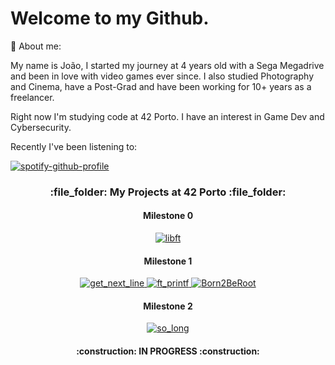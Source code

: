 # Welcome to my Github.

:raising_hand: About me:

My name is João, I started my journey at 4 years old with a Sega Megadrive and been in love with video games ever since. I also studied Photography and Cinema, have a Post-Grad and have been working for 10+ years as a freelancer.

Right now I'm studying code at 42 Porto. I have an interest in Game Dev and Cybersecurity.

Recently I've been listening to:

[![spotify-github-profile](https://spotify-github-profile.kittinanx.com/api/view?uid=_shiruka_&cover_image=true&theme=novatorem&show_offline=false&background_color=121212&interchange=false&bar_color=53b14f&bar_color_cover=false)](https://spotify-github-profile.kittinanx.com/api/view?uid=_shiruka_&redirect=true)

<h3 align="center"> :file_folder: My Projects at 42 Porto :file_folder: </h3>
<h4 align="center">Milestone 0</h4>

  <div align="center">
  <a href="https://github.com/xSilverWasHere/Libft" target="_blank">
    <img src="https://raw.githubusercontent.com/xSilverWasHere/42-project-badges/refs/heads/main/badges/libfte.png" alt="libft" />
  </a>
</div>

<h4 align="center">Milestone 1</h4>

<div align="center">
  <a href="https://github.com/xSilverWasHere/get_next_line" target="_blank">
    <img src="https://raw.githubusercontent.com/xSilverWasHere/42-project-badges/refs/heads/main/badges/get_next_linem.png" alt="get_next_line" />
  </a>
  <a href="https://github.com/xSilverWasHere/ft_printf" target="_blank">
    <img src="https://github.com/xSilverWasHere/42-project-badges/blob/main/badges/ft_printfe.png" alt="ft_printf" />
  </a>
  <a href="https://github.com/xSilverWasHere/Born2BeRoot" target="_blank">
    <img src="https://github.com/xSilverWasHere/42-project-badges/blob/main/badges/born2berootm.png" alt="Born2BeRoot" />
  </a>
</div>


<h4 align="center">Milestone 2</h4>
<div align="center">
  <a href="https://github.com/xSilverWasHere/so_long" target="_blank">
    <img src=https://github.com/xSilverWasHere/42-project-badges/blob/main/badges/so_longm.png alt="so_long" />
  </a>
<h4 align="center"> :construction: IN PROGRESS :construction: </h4>
</div>
 
 

